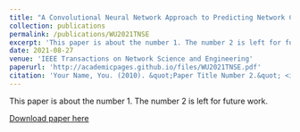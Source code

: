 ```yaml
---
title: "A Convolutional Neural Network Approach to Predicting Network Connectedness Robustness"
collection: publications
permalink: /publications/WU2021TNSE
excerpt: 'This paper is about the number 1. The number 2 is left for future work.'
date: 2021-08-27
venue: 'IEEE Transactions on Network Science and Engineering'
paperurl: 'http://academicpages.github.io/files/WU2021TNSE.pdf'
citation: 'Your Name, You. (2010). &quot;Paper Title Number 2.&quot; <i>Journal 1</i>. 1(2).'
---
```

This paper is about the number 1. The number 2 is left for future work.

[Download paper here](http://academicpages.github.io/files/WU2021TNSE.pdf)

